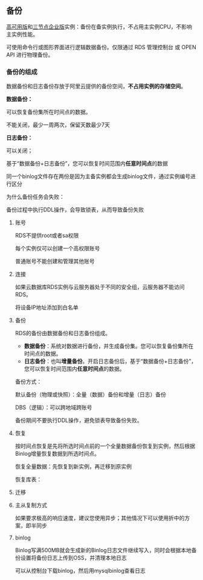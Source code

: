 ## 备份

[高可用版](https://help.aliyun.com/document_detail/127875.htm#concept-1443745)和[三节点企业版](https://help.aliyun.com/document_detail/51701.htm#concept-yqy-zvw-5db)实例：备份在备实例执行，不占用主实例CPU，不影响主实例性能。

可使用命令行或图形界面进行逻辑数据备份。仅限通过 RDS 管理控制台 或 OPEN API 进行物理备份。

### 备份的组成

数据备份和日志备份存放于阿里云提供的备份空间，**不占用实例的存储空间**。

**数据备份：**

可以恢复备份集所在时间点的数据。

不能关闭，最少一周两次，保留天数最少7天

**日志备份：**

可以关闭；

基于“数据备份+日志备份”，您可以恢复时间范围内**任意时间点**的数据



同一个binlog文件存在两份是因为主备实例都会生成binlog文件，通过实例编号进行区分

为什么备份任务会失败：

备份过程中执行DDL操作，会导致锁表，从而导致备份失败



1. 账号

   RDS不提供root或者sa权限

   每个实例仅可以创建一个高权限账号

   普通账号不能创建和管理其他账号

2. 连接

   如果云数据库RDS实例与云服务器处于不同的安全组，云服务器不能访问RDS。

   将设备IP地址添加到白名单

3. 备份

   RDS的备份由数据备份和日志备份组成。

   - **数据备份**：系统对数据进行备份，并生成备份集。您可以恢复备份集所在时间点的数据。
   - **日志备份**：也叫**增量备份**。开启日志备份后，基于“数据备份+日志备份”，您可以恢复时间范围内**任意时间点**的数据。

   备份方式：

   默认备份（物理或快照）：全量（数据）备份和增量（日志）备份

   DBS（逻辑）：可以跨地域跨账号

   备份期间不要执行DDL操作，避免锁表导致备份失败。

4. 恢复

   按时间点恢复是先将所选时间点前的一个全量数据备份恢复到实例，然后根据Binlog增量恢复数据到所选时间点。

   恢复全量数据：先恢复到新实例，再迁移到原实例

   恢复库表：

5. 迁移

6. 主从复制方式

   如果要求极高的响应速度，建议您使用异步；其他情况下可以使用折中的方案，即半同步

7. binlog

   Binlog写满500MB就会生成新的Binlog日志文件继续写入，同时会根据本地备份设置将备份日志上传到OSS，并清理本地日志

   可以从控制台下载binlog，然后用mysqlbinlog查看日志